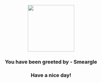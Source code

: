 <p align="center">
            <img src="https://raw.githubusercontent.com/PokeAPI/sprites/master/sprites/pokemon/235.png" width="150" height="150">
          </p>
          <h3 align="center">You have been greeted by - <b>Smeargle</b></h3>
          <h3 align="center">Have a nice day!</h3>
        